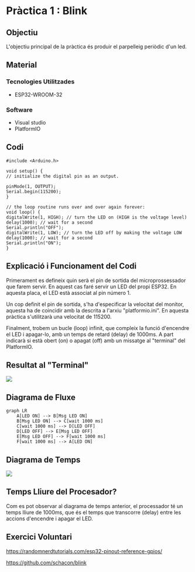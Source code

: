 # Pràctica 1 : Blink

## **Objectiu** 
L'objectiu principal de la pràctica és produir el parpelleig periòdic d'un led.

## **Material**

### Tecnologies Utilitzades
- ESP32-WROOM-32
### Software
- Visual studio
- PlatformIO

## **Codi**
~~~
#include <Arduino.h>

void setup() {
// initialize the digital pin as an output.

pinMode(1, OUTPUT);
Serial.begin(115200);
}

// the loop routine runs over and over again forever:
void loop() {
digitalWrite(1, HIGH); // turn the LED on (HIGH is the voltage level)
delay(1000); // wait for a second
Serial.println("OFF");
digitalWrite(1, LOW); // turn the LED off by making the voltage LOW
delay(1000); // wait for a second
Serial.println("ON");
}
~~~

## **Explicació i Funcionament del Codi**
Primerament es defineix quin serà el pin de sortida del microprossessador que farem servir. En aquest cas faré servir un LED del propi ESP32. En aquesta placa, el LED està associat al pin número 1.

Un cop definit el pin de sortida, s'ha d'especificar la velocitat del monitor, aquesta ha de coincidir amb la descrita a l'arxiu "platformio.ini". En aquesta pràctica s'utilitzarà una velocitat de 115200.    

Finalment, trobem un bucle (loop) infinit, que compleix la funció d'encendre el LED i apagar-lo, amb un temps de retard (delay) de 1000ms. A part indicarà si està obert (on) o apagat (off) amb un missatge al "terminal" del PlatformIO.

## **Resultat al "Terminal"**
![](Terminal.png)


## **Diagrama de Fluxe** 
```mermaid
graph LR
    A[LED ON] --> B[Msg LED ON]
    B[Msg LED ON] --> C[wait 1000 ms]
    C[wait 1000 ms] --> D[LED OFF]
    D[LED OFF] --> E[Msg LED OFF]
    E[Msg LED OFF] --> F[wait 1000 ms]
    F[wait 1000 ms] --> A[LED ON]
```

## **Diagrama de Temps** 
![](Diagrama_temps.PNG)


## **Temps Lliure del Procesador?** 
Com es pot observar al diagrama de temps anterior, el processador té un temps lliure de 1000ms, que és el temps que transcorre (delay) entre les accions d'encendre i apagar el LED.


## **Exercici Voluntari**
<https://randomnerdtutorials.com/esp32-pinout-reference-gpios/>

<https://github.com/schacon/blink>